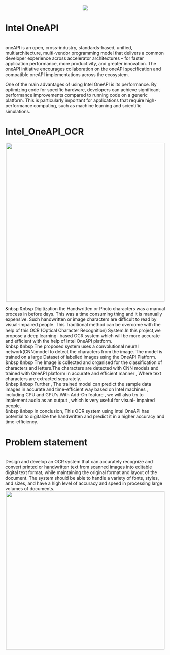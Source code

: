 
<div align="center">
<img src="https://partner.utk.edu/wp-content/uploads/sites/77/2021/10/oneapi-lp-banner.png" >
</div>

# Intel OneAPI
<br>
oneAPI is an open, cross-industry, standards-based, unified, multiarchitecture, multi-vendor programming model that delivers a common developer experience across accelerator architectures – for faster application performance, more productivity, and greater innovation. The oneAPI initiative encourages collaboration on the oneAPI specification and compatible oneAPI implementations across the ecosystem.


One of the main advantages of using Intel OneAPI is its performance. By optimizing code for specific hardware, developers can achieve significant performance improvements compared to running code on a generic platform. This is particularly important for applications that require high-performance computing, such as machine learning and scientific simulations.


# Intel_OneAPI_OCR
<div align="center" style= width:"10px">
<img width="500px"  src="https://www.comidor.com/wp-content/uploads/2022/08/ocr-55-e1661521818617-1024x569.png" > 
</div>

&nbsp &nbsp Digitization the Handwritten or Photo characters was a manual
process in before days. This was a time consuming thing and it is manually
expensive. Such handwritten or image characters are difficult to read by 
visual-impaired people. This Traditional method can be overcome with the 
help of this OCR (Optical Character Recognition) System.In this 
project,we propose a deep learning- based OCR system which will be more
accurate and efficient with the help of Intel OneAPI platform.
<br>
&nbsp &nbsp The proposed system uses a convolutional neural
network(CNN)model to detect the characters from the image. The model
is trained on a large Dataset of labelled images using the OneAPI 
Platform.
<br>
&nbsp &nbsp The Image is collected and organised for the classification of
characters and letters.The characters are detected with CNN models and 
trained with OneAPI platform in accurate and efficient manner , Where text
characters are extracted separately.
<br>
&nbsp &nbsp Further , The trained model can predict the sample data images in
accurate and time-efficient way based on Intel machines , including CPU
and GPU's.With Add-On feature , we will also try to implement audio as an 
output , which is very useful for visual- impaired people.
<br>
&nbsp &nbsp In conclusion, This OCR system using Intel OneAPI has
potential to digitalize the handwritten and predict it in a higher
accuracy and time-efficiency.

# Problem statement 
<br>
Design and develop an OCR system that can accurately recognize and convert printed or handwritten text from scanned images into editable digital text format, while maintaining the original format and layout of the document. The system should be able to handle a variety of fonts, styles, and  sizes, and have a high level of accuracy and speed in processing large volumes of documents.


<div align="center" style= width:"10px">
<img width="500px"  src="https://global-uploads.webflow.com/636bdbebfc681f083e923f81/63861eb172507319cde904f2_5f86968bee2e67ec3c263075_OCR.jpeg" > 
</div>
